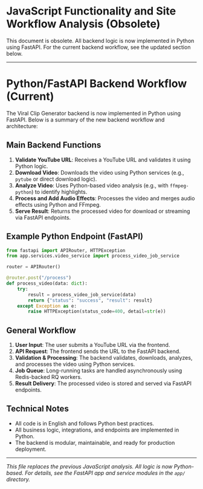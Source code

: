 # JavaScript Functionality and Site Workflow Analysis (Obsolete)

This document is obsolete. All backend logic is now implemented in Python using FastAPI. For the current backend workflow, see the updated section below.

---

# Python/FastAPI Backend Workflow (Current)

The Viral Clip Generator backend is now implemented in Python using FastAPI. Below is a summary of the new backend workflow and architecture:

## Main Backend Functions

1. **Validate YouTube URL**: Receives a YouTube URL and validates it using Python logic.
2. **Download Video**: Downloads the video using Python services (e.g., `pytube` or direct download logic).
3. **Analyze Video**: Uses Python-based video analysis (e.g., with `ffmpeg-python`) to identify highlights.
4. **Process and Add Audio Effects**: Processes the video and merges audio effects using Python and FFmpeg.
5. **Serve Result**: Returns the processed video for download or streaming via FastAPI endpoints.

## Example Python Endpoint (FastAPI)

```python
from fastapi import APIRouter, HTTPException
from app.services.video_service import process_video_job_service

router = APIRouter()

@router.post("/process")
def process_video(data: dict):
    try:
        result = process_video_job_service(data)
        return {"status": "success", "result": result}
    except Exception as e:
        raise HTTPException(status_code=400, detail=str(e))
```

## General Workflow

1. **User Input**: The user submits a YouTube URL via the frontend.
2. **API Request**: The frontend sends the URL to the FastAPI backend.
3. **Validation & Processing**: The backend validates, downloads, analyzes, and processes the video using Python services.
4. **Job Queue**: Long-running tasks are handled asynchronously using Redis-backed RQ workers.
5. **Result Delivery**: The processed video is stored and served via FastAPI endpoints.

## Technical Notes

- All code is in English and follows Python best practices.
- All business logic, integrations, and endpoints are implemented in Python.
- The backend is modular, maintainable, and ready for production deployment.

---

*This file replaces the previous JavaScript analysis. All logic is now Python-based. For details, see the FastAPI app and service modules in the `app/` directory.*
